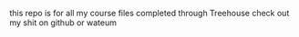 this repo is for all my course files completed through Treehouse
check out my shit on github or wateum